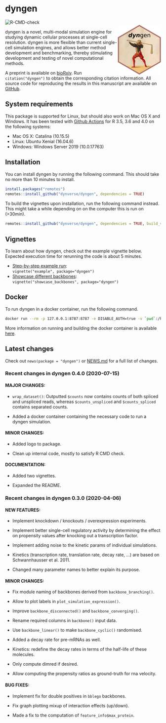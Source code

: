 
# dyngen

![R-CMD-check](https://github.com/dynverse/dyngen/workflows/R-CMD-check/badge.svg)<br><img src="man/figures/logo.png" align="right" />

dyngen is a novel, multi-modal simulation engine for studying dynamic
cellular processes at single-cell resolution. dyngen is more flexible
than current single-cell simulation engines, and allows better method
development and benchmarking, thereby stimulating development and
testing of novel computational methods.

A preprint is available on
[bioRxiv](https://www.biorxiv.org/content/10.1101/2020.02.06.936971v2).
Run `citation("dyngen")` to obtain the corresponding citation
information. All source code for reproducing the results in this
manuscript are available on
[GitHub](https://github.com/dynverse/dyngen_manuscript).

## System requirements

This package is supported for Linux, but should also work on Mac OS X
and Windows. It has been tested with [Github
Actions](https://github.com/dynverse/dyngen/actions?query=workflow%3AR-CMD-check)
for R 3.5, 3.6 and 4.0 on the following systems:

  - Mac OS X: Catalina (10.15.5)
  - Linux: Ubuntu Xenial (16.04.6)
  - Windows: Windows Server 2019 (10.0.17763)

## Installation

You can install dyngen by running the following command. This should
take no more than 10 minutes to install.

``` r
install.packages("remotes")
remotes::install_github("dynverse/dyngen", dependencies = TRUE)
```

To build the vignettes upon installation, run the following command
instead. This might take a while depending on on the computer this is
run on (\>30min).

``` r
remotes::install_github("dynverse/dyngen", dependencies = TRUE, build_vignettes = TRUE)
```

## Vignettes

To learn about how dyngen, check out the example vignette below.
Expected execution time for rerunning the code is about 5 minutes.

  - [Step-by-step example run](vignettes/example.md):  
    `vignette("example", package="dyngen")`
  - [Showcase different backbones](vignettes/showcase_backbones.md):  
    `vignette("showcase_backbones", package="dyngen")`

## Docker

To run dyngen in a docker container, run the following command.

``` sh
docker run --rm -p 127.0.0.1:8787:8787 -e DISABLE_AUTH=true -v `pwd`:/home/rstudio/workdir dynverse/dyngen
```

More information on running and building the docker container is
available [here](https://github.com/dynverse/dyngen/tree/master/docker).

## Latest changes

Check out `news(package = "dyngen")` or [NEWS.md](NEWS.md) for a full
list of changes.

<!-- This section gets automatically generated from NEWS.md -->

### Recent changes in dyngen 0.4.0 (2020-07-15)

#### MAJOR CHANGES:

  - `wrap_dataset()`: Outputted `$counts` now contains counts of both
    spliced and unspliced reads, whereas `$counts_unspliced` and
    `$counts_spliced` contains separated counts.

  - Added a docker container containing the necessary code to run a
    dyngen simulation.

#### MINOR CHANGES:

  - Added logo to package.

  - Clean up internal code, mostly to satisfy R CMD check.

#### DOCUMENTATION:

  - Added two vignettes.

  - Expanded the README.

### Recent changes in dyngen 0.3.0 (2020-04-06)

#### NEW FEATURES:

  - Implement knockdown / knockouts / overexpression experiments.

  - Implement better single-cell regulatory activity by determining the
    effect on propensity values after knocking out a transcription
    factor.

  - Implement adding noise to the kinetic params of individual
    simulations.

  - Kinetics (transcription rate, translation rate, decay rate, …) are
    based on Schwannhausser et al. 2011.

  - Changed many parameter names to better explain its purpose.

#### MINOR CHANGES:

  - Fix module naming of backbones derived from `backbone_branching()`.

  - Allow to plot labels in `plot_simulation_expression()`.

  - Improve `backbone_disconnected()` and `backbone_converging()`.

  - Rename required columns in `backbone()` input data.

  - Use `backbone_linear()` to make `backbone_cyclic()` randomised.

  - Added a decay rate for pre-mRNAs as well.

  - Kinetics: redefine the decay rates in terms of the half-life of
    these molecules.

  - Only compute dimred if desired.

  - Allow computing the propensity ratios as ground-truth for rna
    velocity.

#### BUG FIXES:

  - Implement fix for double positives in `bblego` backbones.

  - Fix graph plotting mixup of interaction effects (up/down).

  - Made a fix to the computation of `feature_info$max_protein`.
